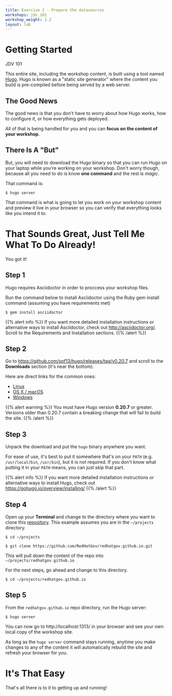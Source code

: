 ```yaml
---
title: Exercise 2 - Prepare the datasources
workshops: jdv_101
workshop_weight: 1.2
layout: lab
---
```


# Getting Started

JDV 101

This entire site, including the workshop content, is built using a tool named
[Hugo][hugo_intro]. Hugo is known as a "static site generator" where the
content you build is pre-compiled before being served by a web server.

## The Good News

The good news is that you don't have to worry about how Hugo works, how to
configure it, or how everything gets deployed.

All of that is being handled for you and you can **focus on the content of your
workshop**.

## There Is A "But"

But, you will need to download the Hugo binary so that you can run Hugo on your
laptop while you're working on your workshop. Don't worry though, because all
you need to do is know **one command** and the rest is _magic_.

That command is:

```
$ hugo server
```

That command is what is going to let you work on your workshop content and
preview it live in your browser so you can verify that everything looks like
you intend it to.

# That Sounds Great, Just Tell Me What To Do Already!

You got it!

## Step 1

Hugo requires Asciidoctor in order to proccess your workshop files.

Run the command below to install Asciidoctor using the Ruby gem install command (assuming you have requirements met)

```
$ gem install asciidoctor
```

{{% alert info %}}
If you want more detailed installation instructions or alternative ways to
install Asciidoctor, check out http://asciidoctor.org/. Scroll to the Requirements and Installation sections.
{{% /alert %}}

## Step 2

Go to https://github.com/spf13/hugo/releases/tag/v0.20.7 and scroll to the
**Downloads** section (it's near the bottom).

Here are direct links for the common ones:

- [Linux][hugo_download_linux64]
- [OS X / macOS][hugo_download_macos64]
- [Windows][hugo_download_windows64]

{{% alert warning %}}
You must have Hugo version **0.20.7** or greater. Versions older than 0.20.7
contain a breaking change that will fail to build the site.
{{% /alert %}}

## Step 3

Unpack the download and put the `hugo` binary anywhere you want.

For ease of use, it's best to put it somewhere that's on your `PATH`
(e.g. `/usr/local/bin`, `/usr/bin`), but it is not required. If you don't know
what putting it in your `PATH` means, you can just skip that part.

{{% alert info %}}
If you want more detailed installation instructions or alternative ways to
install Hugo, check out https://gohugo.io/overview/installing/
{{% /alert %}}

## Step 4

Open up your **Terminal** and change to the directory where you want to clone
this [repository][main_repo]. This example assumes you are in the
`~/projects` directory.

```
$ cd ~/projects

$ git clone https://github.com/RedHatGov/redhatgov.github.io.git
```

This will pull down the content of the repo into `~/projects/redhatgov.github.io`

For the next steps, go ahead and change to this directory.

```
$ cd ~/projects/redhatgov.github.io
```

## Step 5

From the `redhatgov.github.io` repo directory, run the Hugo server:

```
$ hugo server
```

You can now go to http://localhost:1313/ in your browser and see your own
local copy of the workshop site.

As long as the `hugo server` command stays running, anytime you make changes
to any of the content it will automatically rebuild the site and refresh your
browser for you.

# It's That Easy

That's all there is to it to getting up and running!

[hugo_download_linux64]: https://github.com/spf13/hugo/releases/download/v0.20.7/hugo_0.20.7_Linux-64bit.tar.gz
[hugo_download_macos64]: https://github.com/spf13/hugo/releases/download/v0.20.7/hugo_0.20.7_macOS-64bit.tar.gz
[hugo_download_windows64]: https://github.com/spf13/hugo/releases/download/v0.20.7/hugo_0.20.7_Windows-64bit.zip
[hugo_install]: https://gohugo.io/overview/installing/
[hugo_intro]: https://gohugo.io/overview/introduction/
[main_repo]: https://github.com/RedHatGov/redhatgov.github.io
